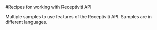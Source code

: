 #Recipes for working with Receptiviti API

Multiple samples to use features of the Receptiviti API. Samples are in different languages.
